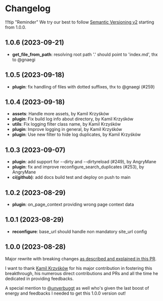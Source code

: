 # Changelog

!!!tip "Reminder"
    We try our best to follow [Semantic Versioning v2](https://semver.org/) starting from 1.0.0.

## 1.0.6 (2023-09-21)

- **get_file_from_path**: resolving root path '.' should point to 'index.md', thx to @gnaegi

## 1.0.5 (2023-09-18)

- **plugin**: fix handling of files with dotted suffixes, thx to @gnaegi (#259)

## 1.0.4 (2023-09-18)

- **assets**: Handle more assets, by Kamil Krzyśków
- **plugin**: Fix build log info about directory, by Kamil Krzyśków
- **utils**: Fix logging filter class name, by Kamil Krzyśków
- **plugin**: Improve logging in general, by Kamil Krzyśków
- **plugin**: Use new filter to hide log duplicates, by Kamil Krzyśków

## 1.0.3 (2023-09-07)

- **plugin**: add support for --dirty and --dirtyreload (#249), by AngryMane
- **plugin**:  fix and improve reconfigure_search_duplicates (#253), by AngryMane
- **ci(github)**: add docs build test and deploy on push to main

## 1.0.2 (2023-08-29)

- **plugin**: on_page_context providing wrong page context data

## 1.0.1 (2023-08-29)

- **reconfigure**: base_url should handle non mandatory site_url config

## 1.0.0 (2023-08-28)

Major rewrite with breaking changes [as described and explained in this PR](https://github.com/ultrabug/mkdocs-static-i18n/pull/216).

I want to thank [Kamil Krzyśków](https://github.com/kamilkrzyskow) for his major contribution in fostering this breakthrough, his numerous direct contributions and PRs and all the time he dedicated in providing feedbacks.

A special mention to [@unverbuggt](https://github.com/unverbuggt) as well who's given the last boost of energy and feedbacks I needed to get this 1.0.0 version out!